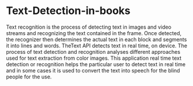 # Text-Detection-in-books
Text recognition is the process of detecting text in images and video streams and
recognizing the text contained in the frame.
Once detected, the recognizer then determines the actual text in each block and segments it into lines and words.
TheText API detects text in real time, on device.
The process of text detection and recognition analyses different approaches used for text extraction from color images.
This application real time text detection or recognition helps the particular user to detect text in real time and in
some cases it is used to convert the text into speech for the blind people for the use.
